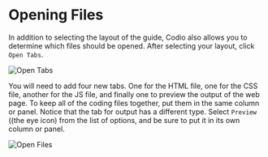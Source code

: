 # Opening Files

In addition to selecting the layout of the guide, Codio also allows you to determine which files should be opened. After selecting your layout, click `Open Tabs`.

![Open Tabs](.guides/img/tabs.png)

You will need to add four new tabs. One for the HTML file, one for the CSS file, another for the JS file, and finally one to preview the output of the web page. To keep all of the coding files together, put them in the same column or panel. Notice that the tab for output has a different type. Select `Preview` ((the eye icon) from the list of options, and be sure to put it in its own column or panel.

![Open Files](.guides/img/open-files.png)